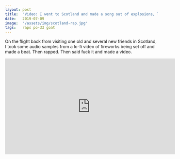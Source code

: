 ```yaml
---
layout: post
title:  "Video: I went to Scotland and made a song out of explosions, laughs, and screams"
date:   2019-07-09
image:  '/assets/img/scotland-rap.jpg'
tags:   raps po-33 goat
---
```


On the flight back from visiting one old and several new friends in Scotland, I took some audio samples from a lo-fi video of fireworks being set off and made a beat. Then rapped. Then said fuck it and made a video.

<iframe width="560" height="315" src="https://www.youtube.com/embed/ihcdnJo4Ax4" frameborder="0" allow="accelerometer; autoplay; encrypted-media; gyroscope; picture-in-picture" allowfullscreen></iframe>
